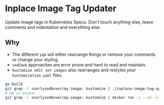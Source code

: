 # Inplace Image Tag Updater

Update image tags in Kubernetes Specs.
Don't touch anything else, leave comments and indentation and everything else.

## Why
* The different `yq`s will either rearrange things or remove your comments or change your styling.
* `sed`/`awk` approaches are error prone and hard to read and maintain.
* `kustomize edit set images` also rearranges and restyles your `kustomization.yaml` files.

```bash
go build
git grep -l snarlysodboxer/my-image: kustomize | ./inplace-image-tag-updater -image snarlysodboxer/my-image -newTag 1.2.3
# OR in Docker
git grep -l snarlysodboxer/my-image: kustomize | docker run -i --rm -v $(pwd):/code snarlysodboxer/inplace-image-tag-updater:latest -image snarlysodboxer/my-image -newTag 1.2.3
```
